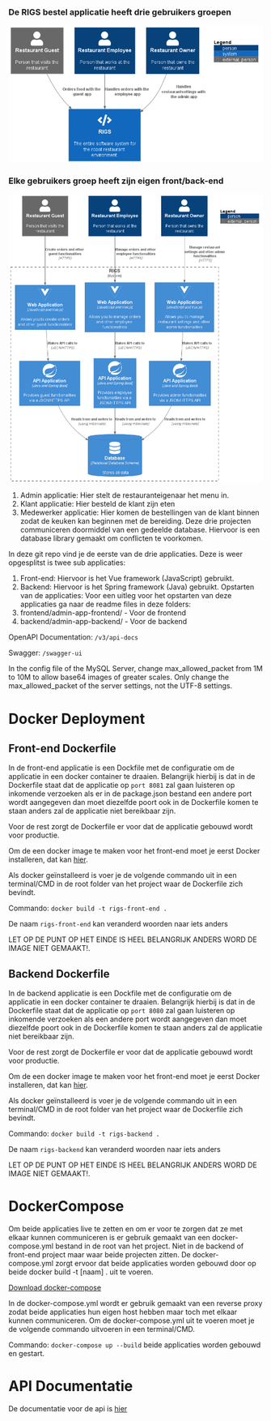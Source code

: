 ### De RIGS bestel applicatie heeft drie gebruikers groepen
![alt text](RIGS_System_Context_Diagram.png)
### Elke gebruikers groep heeft zijn eigen front/back-end
![alt text](RIGS_Container_Diagram.png)

1. Admin applicatie: Hier stelt de restauranteigenaar het menu in.
2. Klant applicatie: Hier besteld de klant zijn eten
3. Medewerker applicatie: Hier komen de bestellingen van de klant binnen zodat de keuken kan beginnen met de bereiding.
      Deze drie projecten communiceren doormiddel van een gedeelde database. Hiervoor is een database library gemaakt om conflicten te voorkomen.

In deze git repo vind je de eerste van de drie applicaties. Deze is weer opgesplitst is twee sub applicaties:
1.	Front-end: Hiervoor is het Vue framework (JavaScript) gebruikt.
2.	Backend: Hiervoor is het Spring framework (Java) gebruikt.
      Opstarten van de applicaties:
      Voor een uitleg voor het opstarten van deze applicaties ga naar de readme files in deze folders:
1.	frontend/admin-app-frontend/ - Voor de frontend
2.	backend/admin-app-backend/ - Voor de backend


OpenAPI Documentation: `/v3/api-docs`

Swagger: `/swagger-ui`

In the config file of the MySQL Server, change max_allowed_packet from 1M to 10M to allow base64 images of greater scales.
Only change the max_allowed_packet of the server settings, not the UTF-8 settings.


# Docker Deployment
## Front-end Dockerfile 

In de front-end applicatie is een Dockfile met de configuratie om de applicatie in een docker container te draaien. Belangrijk hierbij is dat in de Dockerfile staat dat de applicatie op `port 8081` zal gaan luisteren op inkomende verzoeken als er in de package.json bestand een andere port wordt aangegeven dan moet diezelfde poort ook in de Dockerfile komen te staan anders zal de applicatie niet bereikbaar zijn. 

Voor de rest zorgt de Dockerfile er voor dat de applicatie gebouwd wordt voor productie. 

Om de een docker image te maken voor het front-end moet je eerst Docker installeren, dat kan [hier](https://docs.docker.com/get-docker/). 

Als docker geïnstalleerd is voer je de volgende commando uit in een terminal/CMD in de root folder van het project waar de Dockerfile zich bevindt. 

Commando: `docker build -t rigs-front-end .` 

De naam `rigs-front-end` kan veranderd woorden naar iets anders 

LET OP DE PUNT OP HET EINDE IS HEEL BELANGRIJK ANDERS WORD DE IMAGE NIET GEMAAKT!.  

## Backend Dockerfile 

In de backend applicatie is een Dockfile met de configuratie om de applicatie in een docker container te draaien. Belangrijk hierbij is dat in de Dockerfile staat dat de applicatie op `port 8080` zal gaan luisteren op inkomende verzoeken als een andere port wordt aangegeven dan moet diezelfde poort ook in de Dockerfile komen te staan anders zal de applicatie niet bereikbaar zijn. 

Voor de rest zorgt de Dockerfile er voor dat de applicatie gebouwd wordt voor productie. 

Om de een docker image te maken voor het front-end moet je eerst Docker installeren, dat kan [hier](https://docs.docker.com/get-docker/). 

Als docker geïnstalleerd is voer je de volgende commando uit in een terminal/CMD in de root folder van het project waar de Dockerfile zich bevindt. 

Commando: `docker build -t rigs-backend .` 

De naam `rigs-backend` kan veranderd woorden naar iets anders 

LET OP DE PUNT OP HET EINDE IS HEEL BELANGRIJK ANDERS WORD DE IMAGE NIET GEMAAKT!.  

# DockerCompose 

Om beide applicaties live te zetten en om er voor te zorgen dat ze met elkaar kunnen communiceren is er gebruik gemaakt van een docker-compose.yml bestand in de root van het project. Niet in de backend of front-end project maar waar beide projecten zitten. De docker-compose.yml zorgt ervoor dat beide applicaties worden gebouwd door op beide docker build -t [naam] . uit te voeren. 

[Download docker-compose](https://docs.docker.com/compose/install/)

In de docker-compose.yml wordt er gebruik gemaakt van een reverse proxy zodat beide applicaties hun eigen host hebben maar toch met elkaar kunnen communiceren. Om de docker-compose.yml uit te voeren moet je de volgende commando uitvoeren in een terminal/CMD. 

Commando: `docker-compose up --build` beide applicaties worden gebouwd en gestart.

# API Documentatie
De documentatie voor de api is
[hier](https://documenter.getpostman.com/view/13694729/UVXgMd6x#efb4951c-5b0d-4de8-81f5-a95c7b1bf6bc)